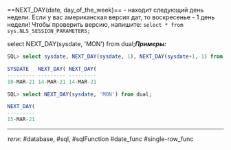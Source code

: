 ==NEXT_DAY(date, day_of_the_week)== - находит следующий день недели. Если у вас американская версия дат, то воскресенье - 1 день недели! Чтобы проверить версию, напишите: `select * from sys.NLS_SESSION_PARAMETERS;`

select NEXT\_DAY(sysdate, 'MON') from dual;***Примеры:***
```sql
SQL> select sysdate, NEXT_DAY(sysdate, 1), NEXT_DAY(sysdate+1, 1) from dual;

SYSDATE   NEXT_DAY( NEXT_DAY(
--------- --------- ---------
10-MAR-21 14-MAR-21 14-MAR-21

SQL> select NEXT_DAY(sysdate, 'MON') from dual;

NEXT_DAY(
---------
15-MAR-21
```
---
*теги:* #database, #sql, #sqlFunction #date_func  #single-row_func 